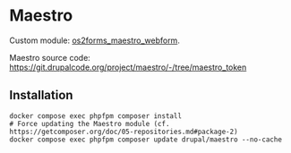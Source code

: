 # Maestro

Custom module: [os2forms_maestro_webform](web/modules/custom/os2forms_maestro_webform).

Maestro source code: <https://git.drupalcode.org/project/maestro/-/tree/maestro_token>

## Installation

```shell
docker compose exec phpfpm composer install
# Force updating the Maestro module (cf. https://getcomposer.org/doc/05-repositories.md#package-2)
docker compose exec phpfpm composer update drupal/maestro --no-cache
```
